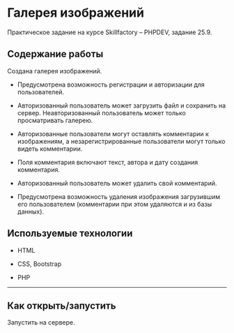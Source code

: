 # Галерея изображений
Практическое задание на курсе Skillfactory &ndash; PHPDEV, задание 25.9.

## Содержание работы
Создана галерея изображений.

* Предусмотрена возможность регистрации и авторизации для пользователей.

* Авторизованный пользователь может загрузить файл и сохранить на сервер. Неавторизованный пользователь может только просматривать галерею.

* Авторизованные пользователи могут оставлять комментарии к изображениям, а незарегистрированные пользователи могут только видеть комментарии.

* Поля комментария включают текст, автора и дату создания комментария.

* Авторизованный пользователь может удалить свой комментарий.

* Предусмотрена возможность удаления изображения загрузившим его пользователем (комментарии при этом удаляются и из базы данных).

## Используемые технологии

* HTML

* CSS, Bootstrap

* PHP

---
## Как открыть/запустить

Запустить на сервере.